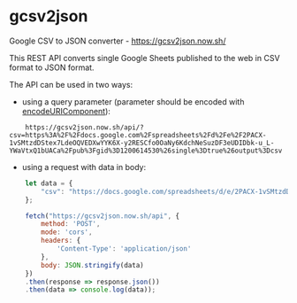 # gcsv2json

Google CSV to JSON converter - https://gcsv2json.now.sh/

This REST API converts single Google Sheets published to the web in CSV format to JSON format.

The API can be used in two ways:

* using a query parameter (parameter should be encoded with [encodeURIComponent](https://developer.mozilla.org/en-US/docs/Web/JavaScript/Reference/Global_Objects/encodeURIComponent)):

```
    https://gcsv2json.now.sh/api/?csv=https%3A%2F%2Fdocs.google.com%2Fspreadsheets%2Fd%2Fe%2F2PACX-1vSMtzdDStex7LdeOQVEDXwYYK6X-y2RESCfo0OaNy6KdchNeSuzDF3eUDIDbk-u_L-YWaVtxQ1bUACa%2Fpub%3Fgid%3D1200614530%26single%3Dtrue%26output%3Dcsv
```

* using a request with data in body:

```javascript
    let data = {
        "csv": "https://docs.google.com/spreadsheets/d/e/2PACX-1vSMtzdDStex7LdeOQVEDXwYYK6X-y2RESCfo0OaNy6KdchNeSuzDF3eUDIDbk-u_L-YWaVtxQ1bUACa/pub?gid=1200614530&single=true&output=csv"
    };

    fetch("https://gcsv2json.now.sh/api", {
        method: 'POST',
        mode: 'cors', 
        headers: {
            'Content-Type': 'application/json'
        },
        body: JSON.stringify(data) 
    })
    .then(response => response.json())
    .then(data => console.log(data));
```